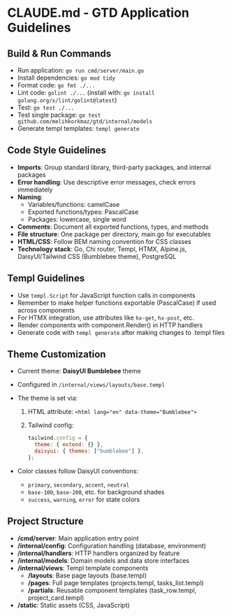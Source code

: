# CLAUDE.md - GTD Application Guidelines

## Build & Run Commands

- Run application: `go run cmd/server/main.go`
- Install dependencies: `go mod tidy`
- Format code: `go fmt ./...`
- Lint code: `golint ./...` (install with: `go install golang.org/x/lint/golint@latest`)
- Test: `go test ./...`
- Test single package: `go test github.com/melihkorkmaz/gtd/internal/models`
- Generate templ templates: `templ generate`

## Code Style Guidelines

- **Imports**: Group standard library, third-party packages, and internal packages
- **Error handling**: Use descriptive error messages, check errors immediately
- **Naming**:
  - Variables/functions: camelCase
  - Exported functions/types: PascalCase
  - Packages: lowercase, single word
- **Comments**: Document all exported functions, types, and methods
- **File structure**: One package per directory, main.go for executables
- **HTML/CSS**: Follow BEM naming convention for CSS classes
- **Technology stack**: Go, Chi router, Templ, HTMX, Alpine.js, DaisyUI/Tailwind CSS (Bumblebee theme), PostgreSQL

## Templ Guidelines

- Use `templ.Script` for JavaScript function calls in components
- Remember to make helper functions exportable (PascalCase) if used across components
- For HTMX integration, use attributes like `hx-get`, `hx-post`, etc.
- Render components with component.Render() in HTTP handlers
- Generate code with `templ generate` after making changes to .templ files

## Theme Customization

- Current theme: **DaisyUI Bumblebee** theme
- Configured in `/internal/views/layouts/base.templ`
- The theme is set via:
  1. HTML attribute: `<html lang="en" data-theme="Bumblebee">`
  2. Tailwind config:

     ```javascript
     tailwind.config = {
       theme: { extend: {} },
       daisyui: { themes: ["bumblebee"] },
     };
     ```

- Color classes follow DaisyUI conventions:
  - `primary`, `secondary`, `accent`, `neutral`
  - `base-100`, `base-200`, etc. for background shades
  - `success`, `warning`, `error` for state colors

## Project Structure

- **/cmd/server**: Main application entry point
- **/internal/config**: Configuration handling (database, environment)
- **/internal/handlers**: HTTP handlers organized by feature
- **/internal/models**: Domain models and data store interfaces
- **/internal/views**: Templ template components
  - **/layouts**: Base page layouts (base.templ)
  - **/pages**: Full page templates (projects.templ, tasks_list.templ)
  - **/partials**: Reusable component templates (task_row.templ, project_card.templ)
- **/static**: Static assets (CSS, JavaScript)

